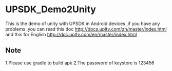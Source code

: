 # UPSDK_Demo2Unity

This is the demo of unity with UPSDK in Android devices ,if you have any problems ,you can read this doc http://docs.upltv.com/zh/master/index.html  and this for English http://doc.upltv.com/en/master/index.html


## Note
1.Please use gradle to build apk
2.The password of keystore is 123456
